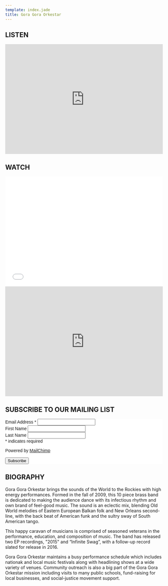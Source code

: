 ```yaml
---
template: index.jade
title: Gora Gora Orkestar
---
```

## LISTEN
<iframe width="100%" height="350" scrolling="no" frameborder="0"
  src="https://w.soundcloud.com/player/?url=https%3A//api.soundcloud.com/playlists/13897132&amp;color=000000&amp;auto_play=false&amp;show_artwork=true"></iframe>

## WATCH
<iframe width="100%" height="350" frameborder="0" allowfullscreen src="//www.youtube.com/embed/Hx5Bg0GY3ao"></iframe>

<iframe width="100%" height="350" frameborder="0" allowfullscreen src="https://www.youtube.com/embed/FLksiF9dHpk"></iframe>

## SUBSCRIBE TO OUR MAILING LIST
<!-- Begin MailChimp Signup Form -->
<link href="//cdn-images.mailchimp.com/embedcode/classic-081711.css" rel="stylesheet" type="text/css">
<style type="text/css">
	#mc_embed_signup{background:#fff; clear:left; font:14px Helvetica,Arial,sans-serif; }
	/* Add your own MailChimp form style overrides in your site stylesheet or in this style block.
	   We recommend moving this block and the preceding CSS link to the HEAD of your HTML file. */
</style>
<div id="mc_embed_signup">
<form action="//goragora.us12.list-manage.com/subscribe/post?u=57d5e7fbfceaf24fad9707419&amp;id=1c42ad2136" method="post" id="mc-embedded-subscribe-form" name="mc-embedded-subscribe-form" class="validate" target="_blank" novalidate>
    <div id="mc_embed_signup_scroll">
<div class="mc-field-group">
	<label for="mce-EMAIL">Email Address  <span class="asterisk">*</span>
</label>
	<input type="email" value="" name="EMAIL" class="required email" id="mce-EMAIL">
</div>
<div class="mc-field-group">
	<label for="mce-FNAME">First Name </label>
	<input type="text" value="" name="FNAME" class="" id="mce-FNAME">
</div>
<div class="mc-field-group">
	<label for="mce-LNAME">Last Name </label>
	<input type="text" value="" name="LNAME" class="" id="mce-LNAME">
</div>
<div class="indicates-required"><span class="asterisk">*</span> indicates required</div>
<p>Powered by <a href="http://eepurl.com/be07yT" title="MailChimp - email marketing made easy and fun">MailChimp</a></p>
	<div id="mce-responses" class="clear">
		<div class="response" id="mce-error-response" style="display:none"></div>
		<div class="response" id="mce-success-response" style="display:none"></div>
	</div>    <!-- real people should not fill this in and expect good things - do not remove this or risk form bot signups-->
    <div style="position: absolute; left: -5000px;" aria-hidden="true"><input type="text" name="b_57d5e7fbfceaf24fad9707419_1c42ad2136" tabindex="-1" value=""></div>
    <div class="clear"><input type="submit" value="Subscribe" name="subscribe" id="mc-embedded-subscribe" class="button"></div>
    </div>
</form>
</div>
<!--End mc_embed_signup-->

## BIOGRAPHY
Gora Gora Orkestar brings the sounds of the World to the Rockies with high energy performances. Formed in the fall of 2009, this 10 piece brass band is dedicated to making the audience dance with its infectious rhythm and own brand of feel-good music. The sound is an eclectic mix, blending Old World melodies of Eastern European Balkan folk and New Orleans second-line, with the back beat of American funk and the sultry sway of South American tango.

This happy caravan of musicians is comprised of seasoned veterans in the performance, education, and composition of music. The band has released two EP recordings, "2015" and “Infinite Swag”, with a follow-up record slated for release in 2016.

Gora Gora Orkestar maintains a busy performance schedule which includes nationak and local music festivals along with headlining shows at a wide variety of venues. Community outreach is also a big part of the Gora Gora Orkestar mission including visits to many public schools, fund-raising for local businesses, and social-justice movement support.
